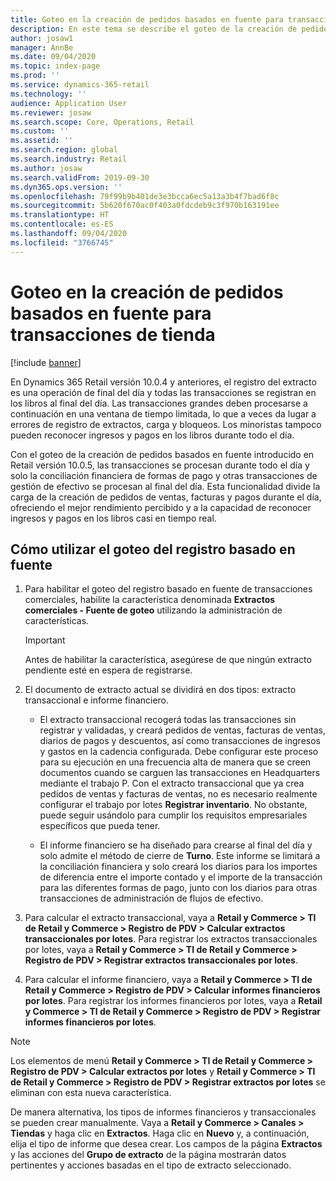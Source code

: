 ```yaml
---
title: Goteo en la creación de pedidos basados en fuente para transacciones de tienda
description: En este tema se describe el goteo de la creación de pedidos basados en fuente para las transacciones de tienda en Microsoft Dynamics 365 Commerce.
author: josaw1
manager: AnnBe
ms.date: 09/04/2020
ms.topic: index-page
ms.prod: ''
ms.service: dynamics-365-retail
ms.technology: ''
audience: Application User
ms.reviewer: josaw
ms.search.scope: Core, Operations, Retail
ms.custom: ''
ms.assetid: ''
ms.search.region: global
ms.search.industry: Retail
ms.author: josaw
ms.search.validFrom: 2019-09-30
ms.dyn365.ops.version: ''
ms.openlocfilehash: 79f99b9b401de3e3bcca6ec5a13a3b4f7bad6f8c
ms.sourcegitcommit: 5b620f670ac0f403a0fdcdeb9c3f970b163191ee
ms.translationtype: HT
ms.contentlocale: es-ES
ms.lasthandoff: 09/04/2020
ms.locfileid: "3766745"
---
```

# <a name="trickle-feed-based-order-creation-for-retail-store-transactions"></a>Goteo en la creación de pedidos basados en fuente para transacciones de tienda

[!include [banner](includes/banner.md)]

En Dynamics 365 Retail versión 10.0.4 y anteriores, el registro del extracto es una operación de final del día y todas las transacciones se registran en los libros al final del día. Las transacciones grandes deben procesarse a continuación en una ventana de tiempo limitada, lo que a veces da lugar a errores de registro de extractos, carga y bloqueos. Los minoristas tampoco pueden reconocer ingresos y pagos en los libros durante todo el día.

Con el goteo de la creación de pedidos basados en fuente introducido en Retail versión 10.0.5, las transacciones se procesan durante todo el día y solo la conciliación financiera de formas de pago y otras transacciones de gestión de efectivo se procesan al final del día. Esta funcionalidad divide la carga de la creación de pedidos de ventas, facturas y pagos durante el día, ofreciendo el mejor rendimiento percibido y a la capacidad de reconocer ingresos y pagos en los libros casi en tiempo real. 


## <a name="how-to-use-trickle-feed-based-posting"></a>Cómo utilizar el goteo del registro basado en fuente
  
1. Para habilitar el goteo del registro basado en fuente de transacciones comerciales, habilite la característica denominada **Extractos comerciales - Fuente de goteo** utilizando la administración de características.

    > [!IMPORTANT]
    > Antes de habilitar la característica, asegúrese de que ningún extracto pendiente esté en espera de registrarse.

2. El documento de extracto actual se dividirá en dos tipos: extracto transaccional e informe financiero.

      - El extracto transaccional recogerá todas las transacciones sin registrar y validadas, y creará pedidos de ventas, facturas de ventas, diarios de pagos y descuentos, así como transacciones de ingresos y gastos en la cadencia configurada. Debe configurar este proceso para su ejecución en una frecuencia alta de manera que se creen documentos cuando se carguen las transacciones en Headquarters mediante el trabajo P. Con el extracto transaccional que ya crea pedidos de ventas y facturas de ventas, no es necesario realmente configurar el trabajo por lotes **Registrar inventario**. No obstante, puede seguir usándolo para cumplir los requisitos empresariales específicos que pueda tener.  
      
     - El informe financiero se ha diseñado para crearse al final del día y solo admite el método de cierre de **Turno**. Este informe se limitará a la conciliación financiera y solo creará los diarios para los importes de diferencia entre el importe contado y el importe de la transacción para las diferentes formas de pago, junto con los diarios para otras transacciones de administración de flujos de efectivo.   

3. Para calcular el extracto transaccional, vaya a **Retail y Commerce > TI de Retail y Commerce > Registro de PDV > Calcular extractos transaccionales por lotes**. Para registrar los extractos transaccionales por lotes, vaya a **Retail y Commerce > TI de Retail y Commerce > Registro de PDV > Registrar extractos transaccionales por lotes**.

4. Para calcular el informe financiero, vaya a **Retail y Commerce > TI de Retail y Commerce > Registro de PDV > Calcular informes financieros por lotes**. Para registrar los informes financieros por lotes, vaya a **Retail y Commerce > TI de Retail y Commerce > Registro de PDV > Registrar informes financieros por lotes**.

> [!NOTE]
> Los elementos de menú **Retail y Commerce > TI de Retail y Commerce > Registro de PDV > Calcular extractos por lotes** y **Retail y Commerce > TI de Retail y Commerce > Registro de PDV > Registrar extractos por lotes** se eliminan con esta nueva característica.

De manera alternativa, los tipos de informes financieros y transaccionales se pueden crear manualmente. Vaya a **Retail y Commerce > Canales > Tiendas** y haga clic en **Extractos**. Haga clic en **Nuevo** y, a continuación, elija el tipo de informe que desea crear. Los campos de la página **Extractos** y las acciones del **Grupo de extracto** de la página mostrarán datos pertinentes y acciones basadas en el tipo de extracto seleccionado.
